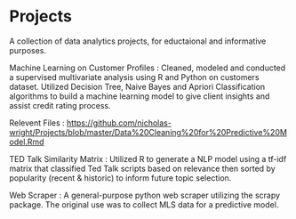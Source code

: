 # Projects
A collection of data analytics projects, for eductaional and informative purposes.

Machine Learning on Customer Profiles : 
Cleaned, modeled and conducted a supervised multivariate analysis using R and Python on customers dataset. Utilized Decision Tree, Naive Bayes and Apriori Classification algorithms to build a machine learning model to give client insights and assist credit rating process. 

Relevent Files : https://github.com/nicholas-wright/Projects/blob/master/Data%20Cleaning%20for%20Predictive%20Model.Rmd

TED Talk Similarity Matrix : 
Utilized R to generate a NLP model using a tf-idf matrix that classified Ted Talk scripts based on relevance then sorted by popularity (recent & historic) to inform future topic selection.

Web Scraper :
A general-purpose python web scraper utilizing the scrapy package. The original use was to collect MLS data for a predictive model. 
